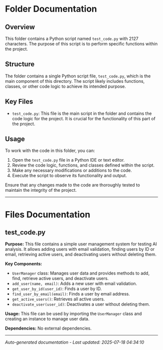 # Folder Documentation

## Overview
This folder contains a Python script named `test_code.py` with 2127 characters. The purpose of this script is to perform specific functions within the project.

## Structure
The folder contains a single Python script file, `test_code.py`, which is the main component of this directory. The script likely includes functions, classes, or other code logic to achieve its intended purpose.

## Key Files
- `test_code.py`: This file is the main script in the folder and contains the code logic for the project. It is crucial for the functionality of this part of the project.

## Usage
To work with the code in this folder, you can:
1. Open the `test_code.py` file in a Python IDE or text editor.
2. Review the code logic, functions, and classes defined within the script.
3. Make any necessary modifications or additions to the code.
4. Execute the script to observe its functionality and output.

Ensure that any changes made to the code are thoroughly tested to maintain the integrity of the project.

---

# Files Documentation

## test_code.py

**Purpose:** This file contains a simple user management system for testing AI analysis. It allows adding users with email validation, finding users by ID or email, retrieving active users, and deactivating users without deleting them.

**Key Components:**
- `UserManager` class: Manages user data and provides methods to add, find, retrieve active users, and deactivate users.
- `add_user(name, email)`: Adds a new user with email validation.
- `get_user_by_id(user_id)`: Finds a user by ID.
- `find_user_by_email(email)`: Finds a user by email address.
- `get_active_users()`: Retrieves all active users.
- `deactivate_user(user_id)`: Deactivates a user without deleting them.

**Usage:** This file can be used by importing the `UserManager` class and creating an instance to manage user data.

**Dependencies:** No external dependencies.

---
*Auto-generated documentation - Last updated: 2025-07-18 04:34:10*
